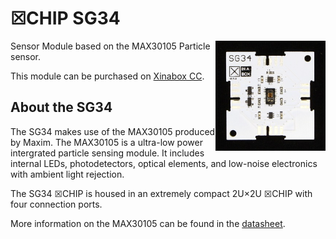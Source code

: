 # ☒CHIP SG34
<img src="extras/SG34 V0.5.0.JPG" width="35%" height="auto" align="right">
Sensor Module based on the MAX30105 Particle sensor.

This module can be purchased on [Xinabox CC](https://xinabox.cc/products/SG34/).

## About the SG34
The SG34 makes use of the MAX30105 produced by Maxim. The MAX30105 is a ultra-low power intergrated particle sensing module. It includes internal LEDs, photodetectors, optical elements, and low-noise electronics with ambient light rejection.

The SG34 ☒CHIP is housed in an extremely compact 2U×2U ☒CHIP with four connection ports.

More information on the MAX30105 can be found in the [datasheet](http://datasheets.maximintegrated.com/en/ds/MAX30105.pdf).
